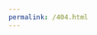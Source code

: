 ```yaml
---
permalink: /404.html
---
```

<script type="text/javascript" src="//qzonestyle.gtimg.cn/qzone/hybrid/app/404/search_children.js" charset="utf-8" homePageUrl="http://www.fapixel.com" homePageName="回到我的主页"></script>
